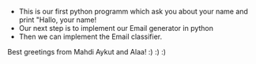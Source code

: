 - This is our first python programm which ask you about your name and print "Hallo, your name!
- Our next step is to implement our Email generator in python
- Then we can implement the Email classifier.

Best greetings from
Mahdi Aykut and Alaa! :) :) :)
